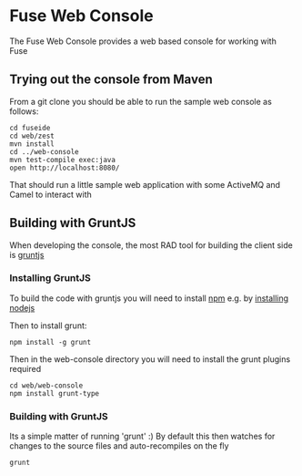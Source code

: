 # Fuse Web Console

The Fuse Web Console provides a web based console for working with Fuse

## Trying out the console from Maven

From a git clone you should be able to run the sample web console as follows:

    cd fuseide
    cd web/zest
    mvn install
    cd ../web-console
    mvn test-compile exec:java
    open http://localhost:8080/

That should run a little sample web application with some ActiveMQ and Camel to interact with


## Building with GruntJS

When developing the console, the most RAD tool for building the client side is [gruntjs](http://gruntjs.com/)

### Installing GruntJS

To build the code with gruntjs you will need to install [npm](https://npmjs.org/) e.g. by [installing nodejs](http://nodejs.org/)

Then to install grunt:

    npm install -g grunt

Then in the web-console directory you will need to install the grunt plugins required

    cd web/web-console
    npm install grunt-type

### Building with GruntJS

Its a simple matter of running 'grunt' :) By default this then watches for changes to the source files and auto-recompiles on the fly

    grunt


